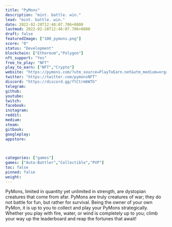 ```yaml
---
title: "PyMons"
description: "mint. battle. win."
lead: "mint. battle. win."
date: 2022-02-28T12:48:07.706+0800
lastmod: 2022-02-28T12:48:07.706+0800
draft: false
featuredImage: ["100_pymons.png"]
score: "0"
status: "Development"
blockchain: ["Ethereum","Polygon"]
nft_support: "Yes"
free_to_play: "NFT"
play_to_earn: ["NFT","Crypto"]
website: "https://pymons.com/?utm_source=PlayToEarn.net&utm_medium=organic&utm_campaign=gamepage"
twitter: "https://twitter.com/pymonsNFT"
discord: "https://discord.gg/ftCtrm6WTG"
telegram: 
github: 
youtube: 
twitch: 
facebook: 
instagram: 
reddit: 
medium: 
steam: 
gitbook: 
googleplay: 
appstore: 

  
    
categories: ["games"]
games: ["Auto-Battler","Collectible","PVP"]
toc: false
pinned: false
weight: 
---
```

PyMons, limited in quantity yet unlimited in strength, are dystopian creatures that come from afar. PyMons are truly creatures of war; they do not battle for fun, but rather for survival. Being the owner of your own PyMon, it is up to you to collect and play your PyMons strategically. Whether you play with fire, water, or wind is completely up to you; climb your way up the leaderboard and reap the fortunes that await!